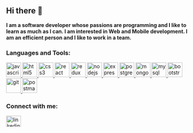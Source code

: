 ## Hi there 👋

**I am a software developer whose passions are programming and I like to learn as much as I can. I am interested in Web and Mobile development. I am an efficient person and I like to work in a team.**

### Languages and Tools:

<p align="left"> 
    <a href="https://developer.mozilla.org/en-US/docs/Web/JavaScript/" target="_blank" rel="noreferrer">
        <img
			src="https://user-images.githubusercontent.com/25181517/117447155-6a868a00-af3d-11eb-9cfe-245df15c9f3f.png"
			alt="javascript"
			width="40"
			height="40"
		/>
    </a>
    <a href="https://www.w3.org/html/" target="_blank" rel="noreferrer">
        <img
			src="https://user-images.githubusercontent.com/25181517/192158954-f88b5814-d510-4564-b285-dff7d6400dad.png"
			alt="html5"
			width="40"
			height="40"
		/>
        </a>
    <a href="https://www.w3schools.com/css/" target="_blank" rel="noreferrer">
        <img
			src="https://user-images.githubusercontent.com/25181517/183898674-75a4a1b1-f960-4ea9-abcb-637170a00a75.png"
			alt="css3"
			width="40"
			height="40"
		/>
    </a>
    <a href="https://react.dev/" target="_blank" rel="noreferrer">
        <img
			src="https://user-images.githubusercontent.com/25181517/183897015-94a058a6-b86e-4e42-a37f-bf92061753e5.png"
			alt="react"
			width="40"
			height="40"
		/>
    </a>
    <a href="https://redux.js.org" target="_blank" rel="noreferrer">
        <img
			src="https://user-images.githubusercontent.com/25181517/187896150-cc1dcb12-d490-445c-8e4d-1275cd2388d6.png"
			alt="redux"
			width="40"
			height="40"
		/>
    </a>
    <a href="https://nodejs.org" target="_blank" rel="noreferrer">
        <img
			src="https://user-images.githubusercontent.com/25181517/183568594-85e280a7-0d7e-4d1a-9028-c8c2209e073c.png"
			alt="nodejs"
			width="40"
			height="40"
		/>
    </a>
    <a href="https://expressjs.com" target="_blank" rel="noreferrer">
        <img
    		src="https://user-images.githubusercontent.com/25181517/183859966-a3462d8d-1bc7-4880-b353-e2cbed900ed6.png"
    		alt="express"
    		width="40"
    		height="40"
    	/>
    </a>
    <a href="https://www.postgresql.org" target="_blank" rel="noreferrer">
        <img
    		src="https://user-images.githubusercontent.com/25181517/117208740-bfb78400-adf5-11eb-97bb-09072b6bedfc.png"
    		alt="postgresql"
    		width="40"
    		height="40"
    	/>
    </a>
        <a href="https://www.mongodb.com/" target="_blank" rel="noreferrer">
        <img
    		src="https://user-images.githubusercontent.com/25181517/182884177-d48a8579-2cd0-447a-b9a6-ffc7cb02560e.png"
    		alt="mongodb"
    		width="40"
    		height="40"
    	/>
    </a>
        <a href="https://www.mysql.com/" target="_blank" rel="noreferrer">
        <img
    		src="https://user-images.githubusercontent.com/25181517/183896128-ec99105a-ec1a-4d85-b08b-1aa1620b2046.png"
    		alt="mysql"
    		width="40"
    		height="40"
    	/>
    </a>
        <a href="https://getbootstrap.com/" target="_blank" rel="noreferrer">
        <img
    		src="https://user-images.githubusercontent.com/25181517/183898054-b3d693d4-dafb-4808-a509-bab54cf5de34.png"
    		alt="bootstrap"
    		width="40"
    		height="40"
    	/>
    </a>
    <a href="https://git-scm.com/" target="_blank" rel="noreferrer">
        <img
    		src="https://user-images.githubusercontent.com/25181517/192108372-f71d70ac-7ae6-4c0d-8395-51d8870c2ef0.png"
    		alt="git"
    		width="40"
    		height="40"
    	/>
    </a>
    	<a href="https://postman.com" target="_blank" rel="noreferrer">
        <img
    		src="https://user-images.githubusercontent.com/25181517/192109061-e138ca71-337c-4019-8d42-4792fdaa7128.png"
    		alt="postman"
    		width="40"
    		height="40"
    	/>
    </a>
</p>

### Connect with me:

<p align="left">
    <a href="https://www.linkedin.com/in/luiz22/" target="blank">
    <img align="center" src="https://raw.githubusercontent.com/rahuldkjain/github-profile-readme-generator/master/src/images/icons/Social/linked-in-alt.svg" alt="linkedin" height="30" width="40" />
    </a>
</p>
<!-- 
https://github.com/marwin1991/profile-technology-icons/blob/main/README.md -->
